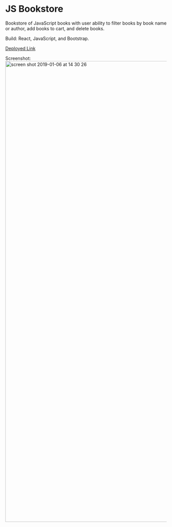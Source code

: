 # JS Bookstore
Bookstore of JavaScript books with user ability to filter books by book name or author, add books to cart, and delete books.

Build: React, JavaScript, and Bootstrap.

[Deployed Link](http://js-bookstore-son.surge.sh/#)

Screenshot: 
<img width="1440" alt="screen shot 2019-01-06 at 14 30 26" src="https://user-images.githubusercontent.com/36240410/50741799-a4092800-11bf-11e9-8e61-eca533465bfe.png">


